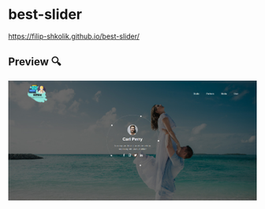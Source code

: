 # best-slider

https://filip-shkolik.github.io/best-slider/

## Preview :mag:
![Image alt](https://github.com/filip-shkolik/best-slider/blob/main/preview/preview.png)
